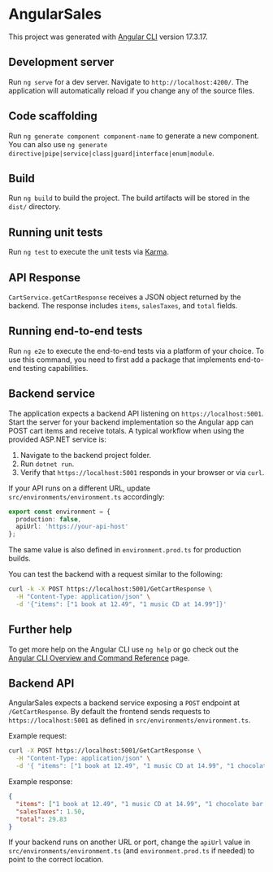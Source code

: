 # AngularSales

This project was generated with [Angular CLI](https://github.com/angular/angular-cli) version 17.3.17.

## Development server

Run `ng serve` for a dev server. Navigate to `http://localhost:4200/`. The application will automatically reload if you change any of the source files.

## Code scaffolding

Run `ng generate component component-name` to generate a new component. You can also use `ng generate directive|pipe|service|class|guard|interface|enum|module`.

## Build

Run `ng build` to build the project. The build artifacts will be stored in the `dist/` directory.

## Running unit tests

Run `ng test` to execute the unit tests via [Karma](https://karma-runner.github.io).

## API Response

`CartService.getCartResponse` receives a JSON object returned by the backend.
The response includes `items`, `salesTaxes`, and `total` fields.

## Running end-to-end tests

Run `ng e2e` to execute the end-to-end tests via a platform of your choice. To use this command, you need to first add a package that implements end-to-end testing capabilities.

## Backend service

The application expects a backend API listening on `https://localhost:5001`. Start the server for your backend implementation so the Angular app can POST cart items and receive totals. A typical workflow when using the provided ASP.NET service is:

1. Navigate to the backend project folder.
2. Run `dotnet run`.
3. Verify that `https://localhost:5001` responds in your browser or via `curl`.

If your API runs on a different URL, update `src/environments/environment.ts` accordingly:

```ts
export const environment = {
  production: false,
  apiUrl: 'https://your-api-host'
};
```

The same value is also defined in `environment.prod.ts` for production builds.

You can test the backend with a request similar to the following:

```bash
curl -k -X POST https://localhost:5001/GetCartResponse \
  -H "Content-Type: application/json" \
  -d '{"items": ["1 book at 12.49", "1 music CD at 14.99"]}'
```

## Further help

To get more help on the Angular CLI use `ng help` or go check out the [Angular CLI Overview and Command Reference](https://angular.io/cli) page.

## Backend API

AngularSales expects a backend service exposing a `POST` endpoint at `/GetCartResponse`. By default the frontend sends requests to `https://localhost:5001` as defined in `src/environments/environment.ts`.

Example request:

```bash
curl -X POST https://localhost:5001/GetCartResponse \
  -H "Content-Type: application/json" \
  -d '{ "items": ["1 book at 12.49", "1 music CD at 14.99", "1 chocolate bar at 0.85"] }'
```

Example response:

```json
{
  "items": ["1 book at 12.49", "1 music CD at 14.99", "1 chocolate bar at 0.85"],
  "salesTaxes": 1.50,
  "total": 29.83
}
```

If your backend runs on another URL or port, change the `apiUrl` value in `src/environments/environment.ts` (and `environment.prod.ts` if needed) to point to the correct location.

